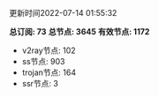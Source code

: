 更新时间2022-07-14 01:55:32

**总订阅: 73**
**总节点: 3645**
**有效节点: 1172**
- v2ray节点: 102
- ss节点: 903
- trojan节点: 164
- ssr节点: 3
